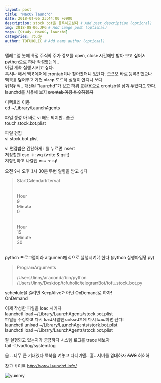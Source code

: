 ```yaml
---
layout: post
title: "MacOS launchd"
date: 2018-08-06 23:44:00 +0900
description: stock bot을 등록하고싶다 # Add post description (optional)
img: 2018-08-06.JPG # Add image post (optional)
tags: [Study, MacOS, launchd]
categories: study
author: TOFUHOLIC # Add name author (optional)
---
```


텔레그램 봇에 특정 주식의 주가 정보를 open, close 시간에만 받아 보고 싶어서 python으로 하나 작성했는데..   
이걸 계속 실행 시키고 싶다.   
혹시나 해서 맥북에어에 crontab되나 찾아봤더니 있단다. 오오오 바로 등록!! 했으나   
맥북을 덮어두고 가면 sleep 모드라 실행이 안되나 보다   
뒤적뒤적.. 개선된 "launchd"가 있고 하위 호환용으로 crontab을 남겨 두었다고 한다.    
launchd를 사용해 보자 ~~crontab 이랑 비슷하겠지~~

디렉토리 이동   
cd ~/Library/LaunchAgents    

파일 생성 아 바로 vi 해도 되지만.. 습관   
touch stock.bot.plist    

파일 편집   
vi stock.bot.plist    

vi 편집법은 간단하게 i 를 누르면 insert      
저장할땐 esc -> :wq ~~(write & quit)~~    
저장안하고 나갈땐 esc -> :q!    

오전 9시 오후 3시 30분 두번 알림을 받고 싶다   
> <key>StartCalendarInterval</key>   
                <array>   
                        <dict>   
                                <key>Hour</key>     
                                <integer>9</integer>    
                                <key>Minute</key>     
                                <integer>0</integer>    
                        </dict>    
                        <dict>     
                                <key>Hour</key>     
                                <integer>15</integer>     
                                <key>Minute</key>    
                                <integer>30</integer>     
                        </dict>      
                </array>     

python 프로그램이라 argument형식으로 실행시켜야 한다 (python 실행파일명.py)    
> <key>ProgramArguments</key>    
        <array>    
                <string>/Users/Jinny/anaconda/bin/python</string>    
                <string>/Users/Jinny/Desktop/tofuholic/telegramBot/tofu_stock_bot.py</string>     
        </array>      

schedule을 걸려면 KeepAlive가 아닌 OnDemand로 하자!   
<key>OnDemand</key>    
<true/>    

이제 작성한 파일을 load 시키자    
launchctl load ~/Library/LaunchAgents/stock.bot.plist   
파일을 수정하고 다시 load시킬땐 unload후에 다시 load하면 된다!    
launchctl unload ~/Library/LaunchAgents/stock.bot.plist    
launchctl load ~/Library/LaunchAgents/stock.bot.plist     

잘 실행되고 있는지가 궁금하다 시스템 로그를 trace 해보자    
tail -f /var/log/system.log     

음 .. 너무 큰 기대였다 맥북을 켜놓고 다니기엔.. 흠.. 서버를 임대하자 ~~AWS~~ 허허허

참고 사이트 http://www.launchd.info/


![yummy]({{site.baseurl}}/assets/img/2018-08-06.JPG)
